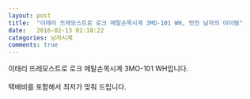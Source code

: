 ```yaml
---
layout: post
title:  "이태리 뜨레모스트로 로크 메탈손목시계 3MO-101 WH, 멋진 남자의 아이템"
date:   2016-02-13 02:18:22
categories: 남자시계
comments: true
---
```


이태리 뜨레모스트로 로크 메탈손목시계 3MO-101 WH입니다. 
<br><br>
택배비를 포함해서 최저가 맞춰 드립니다.<br>
<br>
<img class="image" src="https://3.bp.blogspot.com/-XvvheEPcQkQ/W-hKcauuisI/AAAAAAAAAs0/chrSUg9z09M0iWqdVZxK5j9Oay9_paQwwCLcBGAs/s1600/68458487687.jpg" alt=""/>
<br>
<br>
<img class="image" src="http://www.nbbang.co.kr/data/webedit/20181029183233_yaclpwzj.jpg" alt=""/>
